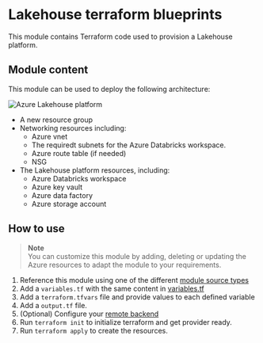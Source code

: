 # Lakehouse terraform blueprints

This module contains Terraform code used to provision a Lakehouse platform.

## Module content

This module can be used to deploy the following architecture:

![Azure Lakehouse platform](https://raw.githubusercontent.com/yessawab/terraform-databricks-examples/main/modules/adb-lakehouse/images/azure_lakehouse_platform_diagram.png?raw=true)

* A new resource group
* Networking resources including:
  * Azure vnet
  * The requiredt subnets for the Azure Databricks workspace.
  * Azure route table (if needed)
  * NSG
* The Lakehouse platform resources, including:
  * Azure Databricks workspace
  * Azure key vault
  * Azure data factory
  * Azure storage account

## How to use

> **Note**  
> You can customize this module by adding, deleting or updating the Azure resources to adapt the module to your requirements.

1. Reference this module using one of the different [module source types](https://developer.hashicorp.com/terraform/language/modules/sources)
2. Add a `variables.tf` with the same content in [variables.tf](variables.tf)
2. Add a `terraform.tfvars` file and provide values to each defined variable
3. Add a `output.tf` file.
4. (Optional) Configure your [remote backend](https://developer.hashicorp.com/terraform/language/settings/backends/azurerm)
4. Run `terraform init` to initialize terraform and get provider ready.
4. Run `terraform apply` to create the resources.
